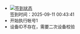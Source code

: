- [![签到状态](https://github.com/p7wm/Cloud189-Actions/actions/workflows/main.yml/badge.svg?branch=main)](https://github.com/p7wm/Cloud189-Actions/actions/workflows/main.yml) <br> 签到时间：2025-09-11 00:43:41
- 开始执行帐号1
- 设备ID不存在，需要二次设备校验
